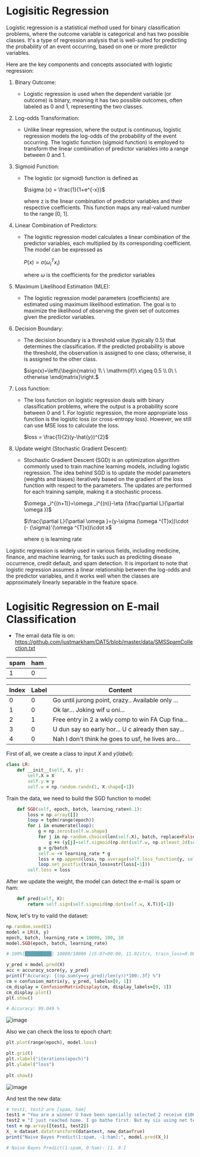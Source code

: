 # Logisitic Regression

Logistic regression is a statistical method used for binary classification problems, where the outcome variable is categorical and has two possible classes. It's a type of regression analysis that is well-suited for predicting the probability of an event occurring, based on one or more predictor variables.

Here are the key components and concepts associated with logistic regression:

1. Binary Outcome:
   - Logistic regression is used when the dependent variable (or outcome) is binary, meaning it has two possible outcomes, often labeled as 0 and 1, representing the two classes.

2. Log-odds Transformation:
   - Unlike linear regression, where the output is continuous, logistic regression models the log-odds of the probability of the event occurring. The logistic function (sigmoid function) is employed to transform the linear combination of predictor variables into a range between 0 and 1.

3. Sigmoid Function:
   - The logistic (or sigmoid) function is defined as
    
     $`\sigma (x) = \frac{1}{1+e^{-x}}`$

     where z is the linear combination of predictor variables and their respective coefficients. This function maps any real-valued number to the range [0, 1].

4. Linear Combination of Predictors:
   - The logistic regression model calculates a linear combination of the predictor variables, each multiplied by its corresponding coefficient. The model can be expressed as

     $`P(x) = \sigma (\omega _i^{T}x_i)`$

     where $`\omega`$ is the coefficients for the predictor variables

5. Maximum Likelihood Estimation (MLE):
   - The logistic regression model parameters (coefficients) are estimated using maximum likelihood estimation. The goal is to maximize the likelihood of observing the given set of outcomes given the predictor variables.

6. Decision Boundary:
   - The decision boundary is a threshold value (typically 0.5) that determines the classification. If the predicted probability is above the threshold, the observation is assigned to one class; otherwise, it is assigned to the other class.
  
     $`sign(x)=\left\{\begin{matrix} 1\ \ \mathrm{if}\ x\geq 0.5 \\ 0\ \ otherwise \end{matrix}\right.`$

7. Loss function:
   - The loss function on logistic regression deals with binary classification problems, where the output is a probability score between 0 and 1. For logistic regression, the more appropriate loss function is the logistic loss (or cross-entropy loss). However, we still can use MSE loss to calculate the loss.

     $`loss = \frac{1}{2}(y-\hat{y})^{2}`$

8. Update weight (Stochastic Gradient Descent):
   - Stochastic Gradient Descent (SGD) is an optimization algorithm commonly used to train machine learning models, including logistic regression. The idea behind SGD is to update the model parameters (weights and biases) iteratively based on the gradient of the loss function with respect to the parameters. The updates are performed for each training sample, making it a stochastic process.

     $`\omega _i^{(n+1)}=\omega _i^{(n)}-\eta (\frac{\partial L}{\partial \omega })`$
     
     $`\frac{\partial L}{\partial \omega }=(y-\sigma (\omega ^{T}x))\cdot (- {\sigma}'(\omega ^{T}x))\cdot x`$

     where $`\eta`$ is learning rate

Logistic regression is widely used in various fields, including medicine, finance, and machine learning, for tasks such as predicting disease occurrence, credit default, and spam detection. It is important to note that logistic regression assumes a linear relationship between the log-odds and the predictor variables, and it works well when the classes are approximately linearly separable in the feature space.

# Logisitic Regression on E-mail Classification
- The email data file is on: https://github.com/justmarkham/DAT5/blob/master/data/SMSSpamCollection.txt

|   spam   |    ham    |
|----------|-----------|
|     1    |     0     |

|  Index  |   Label   |                      Content                       |
|---------|-----------|----------------------------------------------------|
|    0    |     0     |   Go until jurong point, crazy.. Available only ...|
|    1    |     0     |                       Ok lar... Joking wif u oni...|
|    2    |     1     |   Free entry in 2 a wkly comp to win FA Cup fina...|
|    3    |     0     |   U dun say so early hor... U c already then say...|
|    4    |     0     |   Nah I don't think he goes to usf, he lives aro...|

First of all, we create a class to input $`X`$ and $`y(label)`$:
```ruby
class LR:
    def __init__(self, X, y):
        self.X = X
        self.y = y
        self.w = np.random.randn(1, X.shape[-1])
```

Train the data, we need to build the SGD function to model:
```ruby
    def SGD(self, epoch, batch, learning_rate=0.1):
        loss = np.array([])
        loop = tqdm(range(epoch))
        for i in enumerate(loop):
            g = np.zeros(self.w.shape)
            for j in np.random.choice(len(self.X), batch, replace=False):
                g += (y[j]-self.sigmoid(np.dot(self.w, np.atleast_2d(self.X[j]).T))) * (-self.sigmoid_backward(np.dot(self.w, np.atleast_2d(self.X[j]).T))) * self.X[j]
            g = g/batch
            self.w -= learning_rate * g
            loss = np.append(loss, np.average(self.loss_function(y, self.sigmoid(np.dot(self.w, self.X.T)))))
            loop.set_postfix(train_loss=str(loss[-1]))
        self.loss = loss
```

After we update the weight, the model can detect the e-mail is spam or ham:
```ruby
    def pred(self, X):
        return self.sign(self.sigmoid(np.dot(self.w, X.T))[-1])
```

Now, let's try to vaild the dataset:
```ruby
np.random.seed(1)
model = LR(X, y)
epoch, batch, learning_rate = 10000, 100, 10
model.SGD(epoch, batch, learning_rate)

# 100%|██████████| 10000/10000 [15:07<00:00, 11.02it/s, train_loss=0.0048489542336623]

y_pred = model.pred(X)
acc = accuracy_score(y, y_pred)
print(f"Accuracy: {(np.sum(y==y_pred)/len(y))*100:.3f} %")
cm = confusion_matrix(y, y_pred, labels=[0, 1])
cm_display = ConfusionMatrixDisplay(cm, display_labels=[0, 1])
cm_display.plot()
plt.show()

# Accuracy: 99.049 %
```
![image](https://github.com/jaja7749/-Logisitic_Regression/blob/main/images/LR%20cm.png)

Also we can check the loss to epoch chart:
```ruby
plt.plot(range(epoch), model.loss)

plt.grid()
plt.xlabel("iterations(epoch)")
plt.ylabel("loss")
 
plt.show()
```
![image](https://github.com/jaja7749/-Logisitic_Regression/blob/main/images/LR%20loss.png)

And test the new data:
```ruby
# test1, test2 are [spam, ham]
test1 = "You are a winner U have been specially selected 2 receive £1000 cash or a 4* holiday (flights inc) speak to a live operator 2 claim 0871277810810"
test2 = "I just reached home. I go bathe first. But my sis using net tell u when she finishes k..."
test = np.array([test1, test2])
X_ = dataset.datatransform(data=test, new_data=True)
print("Naive Bayes Predict(1:spam, -1:ham):", model.pred(X_))

# Naive Bayes Predict(1:spam, 0:ham): [1. 0.]
```
